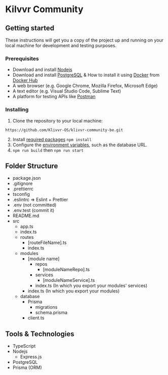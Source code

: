 # Kilvvr Community

## Getting started

These instructions will get you a copy of the project up and running on your local machine for development and testing purposes.

### Prerequisites

- Download and install [Nodejs](https://nodejs.org/en)
- Download and install [PostgreSQL](https://www.postgresql.org/download/) & How to install it using [Docker](https://www.docker.com/) from [Docker Hub](https://hub.docker.com/_/postgres)
- A web browser (e.g. Google Chrome, Mozilla Firefox, Microsoft Edge)
- A text editor (e.g. Visual Studio Code, Sublime Text)
- A platform for testing APIs like [Postman](https://www.postman.com/downloads/)

### Installing

1. Clone the repository to your local machine:

```HTTPS
https://github.com/Klivvr-OS/klivvr-community-be.git
```

2. Install [required packages](https://github.com/Klivvr-OS/klivvr-community-be/blob/main/package.json) `npm install`
3. Configure the [environment variables](https://github.com/Klivvr-OS/klivvr-community-be/blob/main/.env.test), such as the database URL.
4. `npm run build` then `npm run start`

## Folder Structure

- package.json
- .gitignore
- .prettierrc
- tsconfig
- .eslintrc => Eslint + Prettier
- .env (not committed)
- .env.test (commit it)
- README.md
- src
  - app.ts
  - index.ts
  - routes
    - [routeFileName].ts
    - index.ts
  - modules
    - [module name]
      - repos
        - [moduleNameRepo].ts
      - services
        - [moduleNameService].ts
      - index.ts (In which you export your modules' services)
    - index.ts (In which you export your modules)
  - database
    - Prisma
      - migrations
      - schema.prisma
    - client.ts

## Tools & Technologies

- TypeScript
- Nodejs
  - Express.js
- PostgreSQL
- Prisma (ORM)
